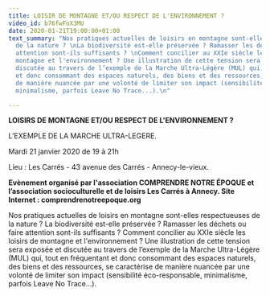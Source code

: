 ```yaml
---
title: LOISIR DE MONTAGNE ET/OU RESPECT DE L'ENVIRONNEMENT ?
video_id: b76fwFoX3MU
date: 2020-01-21T19:00:00+01:00
text_summary: "Nos pratiques actuelles de loisirs en montagne sont-elles respectueuses
  de la nature ? \nLa biodiversité est-elle préservée ? Ramasser les déchets ou faire
  attention sont-ils suffisants ? \nComment concilier au XXIe siècle les loisirs de
  montagne et l'environnement ? Une illustration de cette tension sera exposée et
  discutée au travers de l’exemple de la Marche Ultra-Légère (MUL) qui, tout en fréquentant
  et donc consommant des espaces naturels, des biens et des ressources, se caractérise
  de manière nuancée par une volonté de limiter son impact (sensibilité éco-responsable,
  minimalisme, parfois Leave No Trace...).\n"

---
```

**LOISIRS DE MONTAGNE ET/OU RESPECT DE L'ENVIRONNEMENT ?** 

L’EXEMPLE DE LA MARCHE ULTRA-LEGERE. 

Mardi 21 janvier 2020 de 19 à 21h 

Lieu : Les Carrés - 43 avenue des Carrés - Annecy-le-vieux.

**Evènement organisé par l'association COMPRENDRE NOTRE ÉPOQUE et l’association socioculturelle et de loisirs Les Carrés à Annecy. Site Internet : comprendrenotreepoque.org** 

Nos pratiques actuelles de loisirs en montagne sont-elles respectueuses de la nature ? La biodiversité est-elle préservée ? Ramasser les déchets ou faire attention sont-ils suffisants ? Comment concilier au XXIe siècle les loisirs de montagne et l'environnement ? Une illustration de cette tension sera exposée et discutée au travers de l’exemple de la Marche Ultra-Légère (MUL) qui, tout en fréquentant et donc consommant des espaces naturels, des biens et des ressources, se caractérise de manière nuancée par une volonté de limiter son impact (sensibilité éco-responsable, minimalisme, parfois Leave No Trace...).